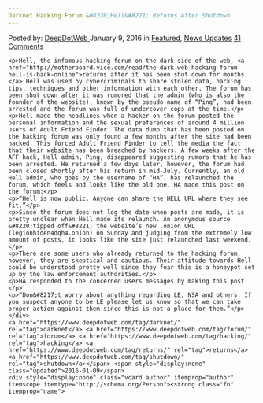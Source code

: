 ```yaml
---
Darknet Hacking Forum &#8220;Hell&#8221; Returns After Shutdown
---
```

<article class="post-listing post-12869 post type-post status-publish format-standard has-post-thumbnail hentry  tag-darknet tag-forum tag-hacking tag-returns tag-shutdown">
    <div class="post-inner">
        <span>Posted by: <a href="https://www.deepdotweb.com/author/admin/" title="">DeepDotWeb </a></span>
    <span>January 9, 2016</span>
    <span>in <a href="https://www.deepdotweb.com/category/deepdot-news/" rel="category tag">Featured</a>, <a href="https://www.deepdotweb.com/category/news-updates/" rel="category tag">News Updates</a></span>
    <span><a href="https://www.deepdotweb.com/2016/01/09/darknet-hacking-forum-returns-after-shutdown/#comments">41 Comments</a></span>
    </p>
    <div class="clear"></div>
    
    <p>Hell, the infamous hacking forum on the dark side of the web, <a href="http://motherboard.vice.com/read/the-dark-web-hacking-forum-hell-is-back-online">returns after it has been shut down for months.</a> Hell was used by cybercriminals to share stolen data, hacking tips, techniques and other information with each other. The forum has been shut down after it was rumored that the admin (who is also the founder of the website), known by the pseudo name of “Ping”, had been arrested and the forum was full of undercover cops at the time.</p>
    <p>Hell made the headlines when a hacker on the forum posted the personal information and the sexual preferences of around 4 million users of Adult Friend Finder. The data dump that has been posted on the hacking forum was only found a few months after the site had been hacked. This forced Adult Friend Finder to tell the media the fact that their website has been breached by hackers. A few weeks after the AFF hack, Hell admin, Ping, disappeared suggesting rumors that he has been arrested. He returned a few days later, however, the forum had been closed shortly after his return in mid-July. Currently, an old Hell admin, who goes by the username of “HA”, has relaunched the forum, which feels and looks like the old one. HA made this post on the forum:</p>
    <p>“Hell is now public. Anyone can share the HELL URL where they see fit.”</p>
    <p>Since the forum does not log the date when posts are made, it is pretty unclear when Hell made its relaunch. An anonymous source &#8220;tipped off&#8221; the website’s new .onion URL (legionhiden4dqh4.onion) on Sunday and judging from the extremely low amount of posts, it looks like the site just relaunched last weekend.</p>
    <p>There are some users who already returned to the hacking forum, however, they are skeptical and cautious. Their attitude towards Hell could be understood pretty well since they fear this is a honeypot set up by the law enforcement authorities.</p>
    <p>HA responded to the concerned users messages by making this post:</p>
    <p>“Don&#8217;t worry about anything regarding LE, NSA and others. If you suspect anyone to be LE please let us know so that we can take proper action against them since this is not a place for them.”</p>
    </div>
    <a href="https://www.deepdotweb.com/tag/darknet/" rel="tag">darknet</a> <a href="https://www.deepdotweb.com/tag/forum/" rel="tag">forum</a> <a href="https://www.deepdotweb.com/tag/hacking/" rel="tag">hacking</a> <a href="https://www.deepdotweb.com/tag/returns/" rel="tag">returns</a> <a href="https://www.deepdotweb.com/tag/shutdown/" rel="tag">shutdown</a></span> <span style="display:none" class="updated">2016-01-09</span>
    <div style="display:none" class="vcard author" itemprop="author" itemscope itemtype="http://schema.org/Person"><strong class="fn" itemprop="name">
    

